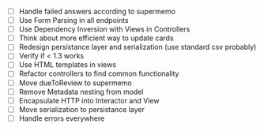 * [ ] Handle failed answers according to supermemo
* [ ] Use Form Parsing in all endpoints
* [ ] Use Dependency Inversion with Views in Controllers
* [ ] Think about more efficient way to update cards
* [ ] Redesign persistance layer and serialization (use standard csv probably)
* [ ] Verify if < 1.3 works
* [ ] Use HTML templates in views
* [ ] Refactor controllers to find common functionality
* [ ] Move dueToReview to supermemo
* [ ] Remove Metadata nesting from model
* [ ] Encapsulate HTTP into Interactor and View
* [ ] Move serialization to persistance layer
* [ ] Handle errors everywhere